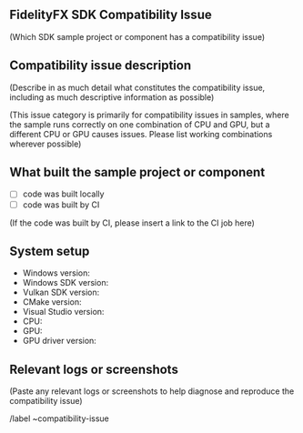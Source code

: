 ## FidelityFX SDK Compatibility Issue
(Which SDK sample project or component has a compatibility issue)

## Compatibility issue description
(Describe in as much detail what constitutes the compatibility issue, including as much descriptive information as possible)

(This issue category is primarily for compatibility issues in samples, where the sample runs correctly on one combination of CPU and GPU, but a different CPU or GPU causes issues. Please list working combinations wherever possible)

## What built the sample project or component

- [ ] code was built locally
- [ ] code was built by CI

(If the code was built by CI, please insert a link to the CI job here)

## System setup
- Windows version: <PLEASE FILL IN>
- Windows SDK version: <PLEASE FILL IN>
- Vulkan SDK version: <PLEASE FILL IN>
- CMake version: <PLEASE FILL IN>
- Visual Studio version: <PLEASE FILL IN>
- CPU: <PLEASE FILL IN>
- GPU: <PLEASE FILL IN>
- GPU driver version: <PLEASE FILL IN>

## Relevant logs or screenshots
(Paste any relevant logs or screenshots to help diagnose and reproduce the compatibility issue)

/label ~compatibility-issue